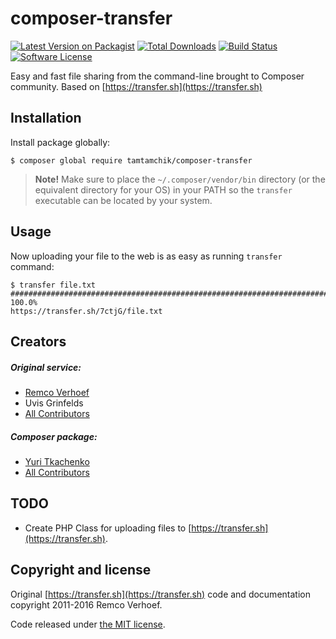 # composer-transfer

[![Latest Version on Packagist][ico-version]][link-packagist]
[![Total Downloads][ico-downloads]][link-downloads]
[![Build Status][ico-build]][link-build]
[![Software License][ico-license]](LICENSE)

Easy and fast file sharing from the command-line brought to Composer community.
Based on [https://transfer.sh](https://transfer.sh)

## Installation

Install package globally:

```
$ composer global require tamtamchik/composer-transfer
```

> **Note!** Make sure to place the `~/.composer/vendor/bin` directory (or the equivalent directory for
your OS) in your PATH so the `transfer` executable can be located by your system.

## Usage

Now uploading your file to the web is as easy as running `transfer` command:

```
$ transfer file.txt
######################################################################## 100.0%
https://transfer.sh/7ctjG/file.txt
```

## Creators

##### Original service:

- [Remco Verhoef](https://github.com/nl5887)
- Uvis Grinfelds
- [All Contributors](https://github.com/dutchcoders/transfer.sh/graphs/contributors)

##### Composer package:

- [Yuri Tkachenko](https://github.com/tamtamchik)
- [All Contributors](../../contributors)

## TODO

- Create PHP Class for uploading files to [https://transfer.sh](https://transfer.sh).

## Copyright and license

Original [https://transfer.sh](https://transfer.sh) code and documentation copyright 2011-2016 Remco Verhoef.

Code released under [the MIT license](LICENSE).

  [ico-version]: https://img.shields.io/packagist/v/tamtamchik/composer-transfer.svg?style=flat-square
  [ico-license]: https://img.shields.io/packagist/l/tamtamchik/composer-transfer.svg?style=flat-square
  [ico-downloads]: https://img.shields.io/packagist/dt/tamtamchik/composer-transfer.svg?style=flat-square
  [ico-build]: https://img.shields.io/travis/tamtamchik/composer-transfer.svg?style=flat-square

  [link-packagist]: https://packagist.org/packages/tamtamchik/composer-transfer
  [link-downloads]: https://packagist.org/packages/tamtamchik/composer-transfer/stats
  [link-build]: https://travis-ci.org/tamtamchik/composer-transfer
